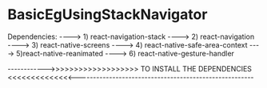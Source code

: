 # BasicEgUsingStackNavigator
Dependencies: ----> 1) react-navigation-stack ----> 2) react-navigation ----> 3) react-native-screens
----> 4) react-native-safe-area-context ----> 5)react-native-reanimated ----> 6) react-native-gesture-handler

------------>>>>>>>>>>>>>>>>>>> TO INSTALL THE DEPENDENCIES <<<<<<<<<<<<<<-------------------------------------------------------


